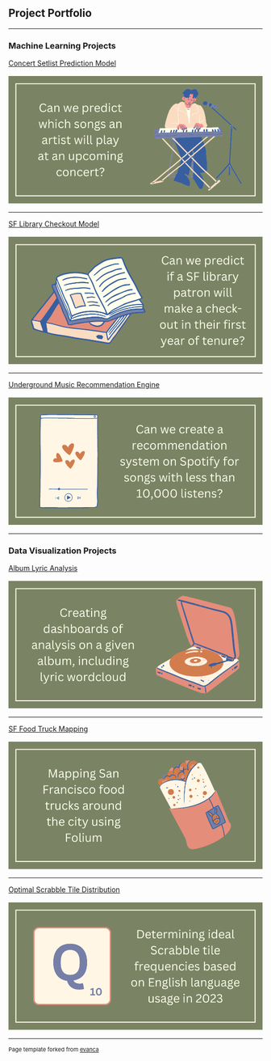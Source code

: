## Project Portfolio

---

### Machine Learning Projects 

[Concert Setlist Prediction Model](https://github.com/emmakrentz/setlist)
<br><br>
<img src="images/2.png?raw=true"/>

---
[SF Library Checkout Model](https://github.com/emmakrentz/sflibrary)
<br><br>
<img src="images/1.png?raw=true"/>

---
[Underground Music Recommendation Engine](http://example.com/)
<br><br>
<img src="images/3.png?raw=true"/>

---

### Data Visualization Projects
[Album Lyric Analysis](https://github.com/emmakrentz/albumanalysis)
<br><br>
<img src="images/6.png?raw=true"/>

---
[SF Food Truck Mapping](https://github.com/emmakrentz/foodtruck)
<br><br>
<img src="images/4.png?raw=true"/>

---
[Optimal Scrabble Tile Distribution](https://github.com/emmakrentz/scrabble)
<br><br>
<img src="images/5.png?raw=true"/>





---
<p style="font-size:11px">Page template forked from <a href="https://github.com/evanca/quick-portfolio">evanca</a></p>
<!-- Remove above link if you don't want to attibute -->
